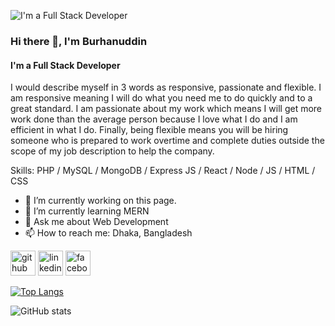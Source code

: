 ![I'm a Full Stack Developer]([https://lh3.googleusercontent.com/pw/ABLVV87d-eJwVL_DCO2BZS9q9yir27lhZa3AlSHGbuZ2n_2TmKLHTQvoBX8PhYoMzHiZJ5YIjaKLJb8vM892xOiN8mIrzgUEslaz4O5F9_penfcJW2nz6trKiMG_u3AoYdjE_uriMCSho5FE5KcO-SbGDkv_aKFpHvRji5Pxk-BcCZJhnzP0UCqJPNxaJ8ACgI0h9tpfa8izrVu9zFoWb1CSauJZ_ZkD_gepaFyEzA98PwlP-HLkBKQTp9QHmr64R5rpoClJY_xseJZneIxvLZ0ZQhv4xsc8CDoqG_bG5sy5_dlphbfE65kNtLtuZrY6vPP-bwpzdyJjlw70Id2yNXZ2GQvgjgpODN7Sq9pjNnDZBDIRuZA5SxJhHfw94z7LEgc88Sbx0SKvX9i71Y74pfutFYU_8-ueobvYofn8g8Z0Ec9W3dQBYfZ8Vh6-rCTuy4b2L6RcMn9oucLsfbZ_ifhaOzRLFbUFWQO8Thnfmv_DErgAcmCgs9GfyC2I_hxyOKcwKkWgi16v_yKJt4SpcFQXUUFzr3mwh4nxt4oDhUdll5RcESGx8Nc5QSBR5h63oEaUk_buvZn-DA872XdCwbK78n2WWijgQy3uJRY_ZOTNHCUu_oWIGfA0GeaZKm3QGel-FNaH5Y-OWiRiLmy1ur6VW4UjyDRZgmfFJml38LTM-9mr52ZqmIA7QpVZQA-tpEaiMD95vCWaWNkukp57ZmEGqk-G1CK2kiXd2DXYNXdDucn6c1dNZpa84D8k9XoLlR9zmjL7SyRYqdF640yN3kuR5WRmgSld3EmiPbNSDC12u6zPkUdhq2wFXQbULW-5z5Xwy6UbyUXUaoyXjAd_FMb309_t3URhS_lrpUwLesRmK5BJZgrbO8MlmkmJm---u7rHrA6dDg=w1366-h342-s-no-gm?authuser=0](https://media.licdn.com/dms/image/D5616AQENzi3bFcMa2g/profile-displaybackgroundimage-shrink_350_1400/0/1704963431428?e=1710979200&v=beta&t=e_I-_4gGz-A-72J0mz8qoTrJg1IcXnkHn_oxBNmgPvg))

### Hi there 👋, I'm Burhanuddin
#### I'm a Full Stack Developer
I would describe myself in 3 words as responsive, passionate and flexible.
I am responsive meaning I will do what you need me to do quickly and to a great standard. I am passionate about my work which means I will get more work done than the average person because I love what I do and I am efficient in what I do. Finally, being flexible means you will be hiring someone who is prepared to work overtime and complete duties outside the scope of my job description to help the company.

Skills: PHP / MySQL / MongoDB / Express JS / React / Node / JS / HTML / CSS

- 🔭 I’m currently working on this page. 
- 🌱 I’m currently learning MERN 
- 💬 Ask me about Web Development 
- 📫 How to reach me: Dhaka, Bangladesh 


[<img src='https://cdn.jsdelivr.net/npm/simple-icons@3.0.1/icons/github.svg' alt='github' height='40'>](https://github.com/BurhanUddinAhmad)  [<img src='https://cdn.jsdelivr.net/npm/simple-icons@3.0.1/icons/linkedin.svg' alt='linkedin' height='40'>](https://www.linkedin.com/in/https://www.linkedin.com/in/burhan-ua//)  [<img src='https://cdn.jsdelivr.net/npm/simple-icons@3.0.1/icons/facebook.svg' alt='facebook' height='40'>](https://www.facebook.com/https://www.facebook.com/bnshuvo)  

[![Top Langs](https://github-readme-stats.vercel.app/api/top-langs/?username=BurhanUddinAhmad)](https://github.com/anuraghazra/github-readme-stats)

![GitHub stats](https://github-readme-stats.vercel.app/api?username=BurhanUddinAhmad&show_icons=true)  

